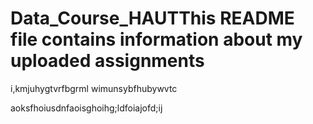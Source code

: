 # Data_Course_HAUTThis README file contains information about my uploaded assignments

i,kmjuhygtvrfbgrml wimunsybfhubywvtc

aoksfhoiusdnfaoisghoihg;ldfoiajofd;ij